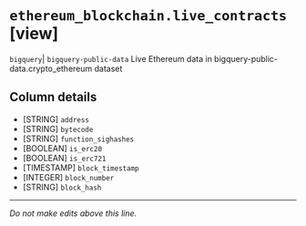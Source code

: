 # `ethereum_blockchain.live_contracts` [view]
`bigquery`| `bigquery-public-data`
Live Ethereum data in bigquery-public-data.crypto_ethereum dataset

## Column details
* [STRING]    `address`
* [STRING]    `bytecode`
* [STRING]    `function_sighashes`
* [BOOLEAN]   `is_erc20`
* [BOOLEAN]   `is_erc721`
* [TIMESTAMP] `block_timestamp`
* [INTEGER]   `block_number`
* [STRING]    `block_hash`

-------------------------------------------------------------------------------
*Do not make edits above this line.*
